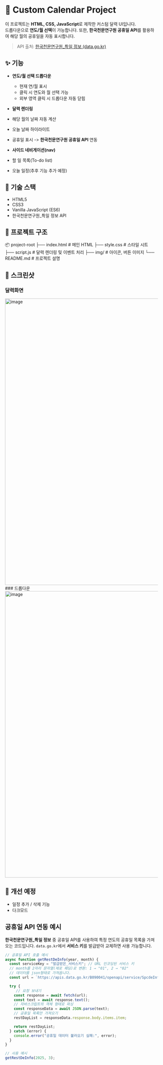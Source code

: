 # 📅 Custom Calendar Project

이 프로젝트는 **HTML, CSS, JavaScript**로 제작한 커스텀 달력 UI입니다.  
드롭다운으로 **연도/월 선택**이 가능합니다.
또한, **한국천문연구원 공휴일 API**를 활용하여 해당 월의 공휴일을 자동 표시합니다.
> API 출처: [한국천문연구원_특일 정보 (data.go.kr)](https://www.data.go.kr/data/15012690/openapi.do)



## ✨ 기능

- **연도/월 선택 드롭다운**
  - 현재 연/월 표시
  - 클릭 시 연도와 월 선택 가능
  - 외부 영역 클릭 시 드롭다운 자동 닫힘
 
-  **달력 렌더링**
  - 해당 월의 날짜 자동 계산
  - 오늘 날짜 하이라이트
  - 공휴일 표시 -> **한국천문연구원 공휴일 API** 연동

- **사이드 네비게이션(nav)**
- 할 일 목록(To-do list)
- 오늘 일정(추후 기능 추가 예정)



## 🔨 기술 스택
- HTML5
- CSS3
- Vanilla JavaScript (ES6)
- 한국천문연구원_특일 정보 API



## 📂 프로젝트 구조
📦 project-root
├── index.html # 메인 HTML
├── style.css # 스타일 시트
├── script.js # 달력 렌더링 및 이벤트 처리
├── img/ # 아이콘, 버튼 이미지
└── README.md # 프로젝트 설명

 

## 📸 스크린샷
### 달력화면
<img width="1915" height="944" alt="image" src="https://github.com/user-attachments/assets/118713f2-a9aa-4693-8896-43cf6d34cd7e" />
### 드롭다운
<img width="1918" height="944" alt="image" src="https://github.com/user-attachments/assets/19e154bb-2943-45ad-8c20-e7145cd2ec5c" />



## 📌 개선 예정
- 일정 추가 / 삭제 기능
- 다크모드

## 공휴일 API 연동 예시
**한국천문연구원_특일 정보** 중 공휴일 API를 사용하여 특정 연도의 공휴일 목록을 가져오는 코드입니다.
`data.go.kr`에서 **서비스 키**를 발급받아 교체하면 사용 가능합니다.

``` javascript
// 공휴일 API 호출 예시
async function getRestDeInfo(year, month) {
  const serviceKey = "발급받은_서비스키"; // URL 인코딩된 서비스 키
  // month를 2자리 문자열(제로 패딩)로 변환: 1 → "01", 2 → "02"
  // 데이터를 json형태로 가져옵니다.
  const url = `https://apis.data.go.kr/B090041/openapi/service/SpcdeInfoService/getHoliDeInfo?serviceKey=${serviceKey}&solYear=${year}&solMonth=${month.toString().padStart(2, "0")}&_type=json`;

  try {
     // 요청 보내기
    const response = await fetch(url);
    const text = await response.text();
    // 자바스크립트의 객체 형태로 파싱
    const responseData = await JSON.parse(text);
    // 공휴일 목록만 가져오기
    restDayList = responseData.response.body.items.item;

    return restDayList;
  } catch (error) {
    console.error("공휴일 데이터 불러오기 실패:", error);
  }
}

// 사용 예시
getRestDeInfo(2025, 3);
